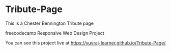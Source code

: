 # Tribute-Page
This is a Chester Bennington Tribute page

freecodecamp Responsive Web Design Project

You can see this project live at https://yuvraj-learner.github.io/Tribute-Page/
